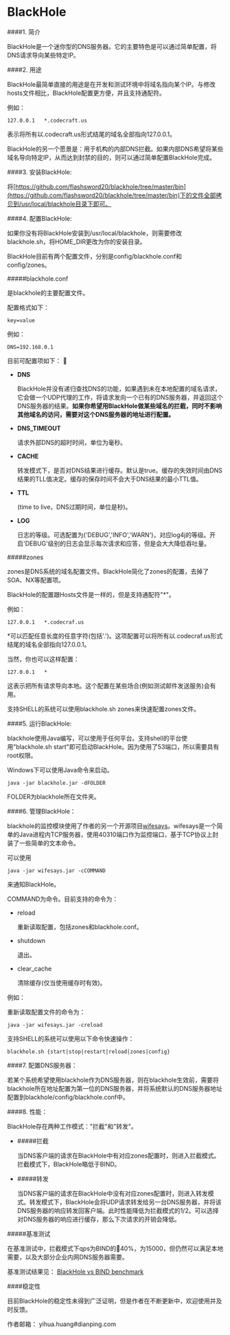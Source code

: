 BlackHole
=========

####1. 简介

BlackHole是一个迷你型的DNS服务器。它的主要特色是可以通过简单配置，将DNS请求导向某些特定IP。

####2. 用途

BlackHole最简单直接的用途是在开发和测试环境中将域名指向某个IP。与修改hosts文件相比，BlackHole配置更方便，并且支持通配符。

例如：

	127.0.0.1	*.codecraft.us
	
表示将所有以.codecraft.us形式结尾的域名全部指向127.0.0.1。

BlackHole的另一个愿景是：用于机构的内部DNS拦截。如果内部DNS希望将某些域名导向特定IP，从而达到封禁的目的，则可以通过简单配置BlackHole完成。


####3. 安装BlackHole:

将[https://github.com/flashsword20/blackhole/tree/master/bin](https://github.com/flashsword20/blackhole/tree/master/bin)下的文件全部拷贝到/usr/local/blackhole目录下即可。

####4. 配置BlackHole:

如果你没有将BlackHole安装到/usr/local/blackhole，则需要修改blackhole.sh，将HOME_DIR更改为你的安装目录。

BlackHole目前有两个配置文件，分别是config/blackhole.conf和config/zones。

#####blackhole.conf

是blackhole的主要配置文件。

配置格式如下：

	key=value

例如：

	DNS=192.168.0.1
	
目前可配置项如下：

* **DNS**
	
	BlackHole并没有递归查找DNS的功能，如果遇到未在本地配置的域名请求，它会做一个UDP代理的工作，将请求发向一个已有的DNS服务器，并返回这个DNS服务器的结果。**如果你希望用BlackHole做某些域名的拦截，同时不影响其他域名的访问，需要对这个DNS服务器的地址进行配置。**

* **DNS_TIMEOUT**
	
	请求外部DNS的超时时间，单位为毫秒。
	
* **CACHE**
	
	转发模式下，是否对DNS结果进行缓存。默认是true。缓存的失效时间由DNS结果的TLL值决定。缓存的保存时间不会大于DNS结果的最小TTL值。
	
* **TTL**

	(time to live，DNS过期时间，单位是秒)。
	
* **LOG**
	
	日志的等级。可选配置为('DEBUG','INFO','WARN')，对应log4j的等级。开启'DEBUG'级别的日志会显示每次请求和应答，但是会大大降低吞吐量。

#####zones

zones是DNS系统的域名配置文件。BlackHole简化了zones的配置，去掉了SOA、NX等配置项。

BlackHole的配置跟Hosts文件是一样的，但是支持通配符"*"。

例如：

	127.0.0.1	*.codecraf.us

*可以匹配任意长度的任意字符(包括'.')。这项配置可以将所有以.codecraf.us形式结尾的域名全部指向127.0.0.1。

当然，你也可以这样配置：

	127.0.0.1	*

这表示把所有请求导向本地。这个配置在某些场合(例如测试邮件发送服务)会有用。

支持SHELL的系统可以使用blackhole.sh zones来快速配置zones文件。

####5. 运行BlackHole:

blackhole使用Java编写，可以使用于任何平台。支持shell的平台使用"blackhole.sh start"即可启动BlackHole。因为使用了53端口，所以需要具有root权限。

Windows下可以使用Java命令来启动。

	java -jar blackhole.jar -dFOLDER

FOLDER为blackhole所在文件夹。

####6. 管理BlackHole：

blackhole的监控模块使用了作者的另一个开源项目[wifesays](https://github.com/flashsword20/wifesays)。wifesays是一个简单的Java进程内TCP服务器，使用40310端口作为监控端口，基于TCP协议上封装了一些简单的文本命令。

可以使用
	
	java -jar wifesays.jar -cCOMMAND

来通知BlackHole。

COMMAND为命令。目前支持的命令为：

* reload

	重新读取配置，包括zones和blackhole.conf。

* shutdown

	退出。

* clear_cache

	清除缓存(仅当使用缓存时有效)。

	
例如：

重新读取配置文件的命令为：

	java -jar wifesays.jar -creload
	
支持SHELL的系统可以使用以下命令快速操作：
	
	blackhole.sh {start|stop|restart|reload|zones|config}

####7. 配置DNS服务器：

若某个系统希望使用blackhole作为DNS服务器，则在blackhole生效前，需要将blackhole所在地址配置为第一位的DNS服务器，并将系统默认的DNS服务器地址配置到blackhole/config/blackhole.conf中。

####8. 性能：

BlackHole存在两种工作模式："拦截"和"转发"。

* #####拦截


	当DNS客户端的请求在BlackHole中有对应zones配置时，则进入拦截模式。拦截模式下，BlackHole略低于BIND。

* #####转发

	当DNS客户端的请求在BlackHole中没有对应zones配置时，则进入转发模式。转发模式下，BlackHole会将UDP请求转发给另一台DNS服务器，并将该DNS服务器的响应转发回客户端。此时性能降低为拦截模式的1/2。可以选择对DNS服务器的响应进行缓存，那么下次请求的开销会降低。
	
#####基准测试

在基准测试中，拦截模式下qps为BIND的40%，为15000，但仍然可以满足本地需要，以及大部分企业内网DNS服务器需要。

基准测试结果见：
[BlackHole vs BIND benchmark](https://github.com/flashsword20/blackhole/blob/master/benchmark)

####稳定性

目前BlackHole的稳定性未得到广泛证明，但是作者在不断更新中，欢迎使用并及时反馈。

作者邮箱：
yihua.huang#dianping.com